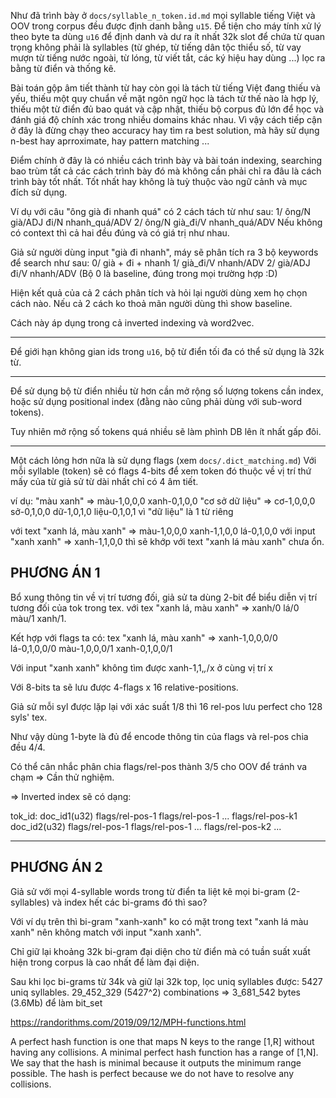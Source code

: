 Như đã trình bày ở `docs/syllable_n_token.id.md` mọi syllable tiếng Việt và OOV trong corpus đều được định danh bằng `u15`. Để tiện cho máy tính xử lý theo byte ta dùng `u16` để định danh và dư ra ít nhất 32k slot để chứa từ quan trọng không phải là syllables (từ ghép, từ tiếng dân tộc thiểu số, từ vay mượn từ tiếng nước ngoài, từ lóng, từ viết tắt, các ký hiệu hay dùng ...) lọc ra bằng từ điển và thống kê.

Bài toán gộp âm tiết thành từ hay còn gọi là tách từ tiếng Việt đang thiếu và yếu, thiếu một quy chuẩn về mặt ngôn ngữ học là tách từ thế nào là hợp lý, thiếu một từ điển đủ bao quát và cập nhật, thiếu bộ corpus đủ lớn để học và đánh giá độ chính xác trong nhiều domains khác nhau. Vì vậy cách tiếp cận ở đây là đừng chạy theo accuracy hay tìm ra best solution, mà hãy sử dụng n-best hay aprroximate, hay pattern matching ...

Điểm chính ở đây là có nhiều cách trình bày và bài toán indexing, searching bao trùm tất cả các cách trình bày đó mà không cần phải chỉ ra đâu là cách trình bày tốt nhất. Tốt nhất hay không là tuỳ thuộc vào ngữ cảnh và mục đích sử dụng.

Ví dụ với câu "ông già đi nhanh quá" có 2 cách tách từ như sau:
1/ ông/N già/ADJ đi/N nhanh_quá/ADV
2/ ông/N già_đi/V nhanh_quá/ADV
Nếu không có context thì cả hai đều đúng và có giá trị như nhau.

Giả sử người dùng input "già đi nhanh", máy sẽ phân tích ra 3 bộ keywords để search như sau:
0/ già + đi + nhanh
1/ già_đi/V nhanh/ADV
2/ già/ADJ đi/V nhanh/ADV
(Bộ 0 là baseline, đúng trong mọi trường hợp :D)

Hiện kết quả của cả 2 cách phân tích và hỏi lại người dùng xem họ chọn cách nào. Nếu cả 2 cách ko thoả mãn người dùng thì show baseline.

Cách này áp dụng trong cả inverted indexing và word2vec.

- - -

Để giới hạn không gian ids trong `u16`, bộ từ điển tối đa có thể sử dụng là 32k từ.

- - -

Để sử dụng bộ từ điển nhiều từ hơn cần mở rộng số lượng tokens cần index, hoặc sử dụng positional index (đằng nào cũng phải dùng với sub-word tokens).

Tuy nhiên mở rộng số tokens quá nhiều sẽ làm phình DB lên ít nhất gấp đôi.

- - -

Một cách lỏng hơn nữa là sử dụng flags (xem `docs/.dict_matching.md`)
Với mỗi syllable (token) sẽ có flags 4-bits để xem token đó thuộc về vị trí thứ mấy của từ giả sử từ dài nhất chỉ có 4 âm tiết.

ví dụ:
"màu xanh" => màu-1,0,0,0 xanh-0,1,0,0
"cơ sở dữ liệu" => cơ-1,0,0,0 sở-0,1,0,0 dữ-1,0,1,0 liệu-0,1,0,1 vì "dữ liệu" là 1 từ riêng

với text "xanh lá, màu xanh" => màu-1,0,0,0 xanh-1,1,0,0 lá-0,1,0,0
với input "xanh xanh" => xanh-1,1,0,0 thì sẽ khớp với text "xanh lá màu xanh" chưa ổn.

## PHƯƠNG ÁN 1

Bổ xung thông tin về vị trí tương đối, giả sử ta dùng 2-bit để biểu diễn vị trí tương đối của tok trong tex. với tex "xanh lá, màu xanh" => xanh/0 lá/0 màu/1 xanh/1.

Kết hợp với flags ta có: tex "xanh lá, màu xanh" 
=> xanh-1,0,0,0/0 lá-0,1,0,0/0 màu-1,0,0,0/1 xanh-0,1,0,0/1

Với input "xanh xanh" không tìm được xanh-1,1,*,*/x ở cùng vị trí x

Với 8-bits ta sẽ lưu được 4-flags x 16 relative-positions.

Giả sử mỗi syl được lặp lại với xác suất 1/8 thì 16 rel-pos lưu perfect cho 128 syls' tex.

Như vậy dùng 1-byte là đủ để encode thông tin của flags và rel-pos chia đều 4/4.

Có thể cân nhắc phân chia flags/rel-pos thành 3/5 cho OOV để tránh va chạm => Cần thử nghiệm.

=> Inverted index sẽ có dạng:

tok_id: 
	doc_id1(u32) flags/rel-pos-1 flags/rel-pos-1 ... flags/rel-pos-k1
	doc_id2(u32) flags/rel-pos-1 flags/rel-pos-1                  ... flags/rel-pos-k2
	...

- - -

## PHƯƠNG ÁN 2

Giả sử với mọi 4-syllable words trong từ điển ta liệt kê mọi bi-gram (2-syllables) và index hết các bi-grams đó thì sao?

Với ví dụ trên thì bi-gram "xanh-xanh" ko có mặt trong text "xanh lá màu xanh" nên không match với input "xanh xanh".

Chỉ giữ lại khoảng 32k bi-gram đại diện cho từ điển mà có tuần suất xuất hiện trong corpus là cao nhất để làm đại diện.

Sau khi lọc bi-grams từ 34k và giữ lại 32k top, lọc uniq syllables được: 5427 uniq syllables.
29_452_329 (5427^2) combinations =>
3_681_542 bytes (3.6Mb) để làm bit_set

https://randorithms.com/2019/09/12/MPH-functions.html

A perfect hash function is one that maps N keys to the range [1,R] without having any collisions. A minimal perfect hash function has a range of [1,N]. We say that the hash is minimal because it outputs the minimum range possible. The hash is perfect because we do not have to resolve any collisions.